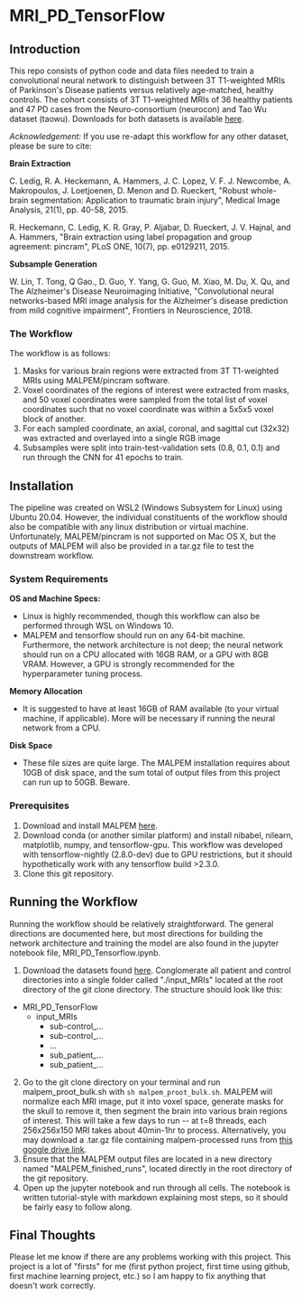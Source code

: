 # MRI_PD_TensorFlow

## Introduction
This repo consists of python code and data files needed to train a convolutional neural network to distinguish between 3T T1-weighted MRIs of Parkinson's Disease patients versus relatively age-matched, healthy controls. The cohort consists of 3T T1-weighted MRIs of 36 healthy patients and 47 PD cases from the Neuro-consortium (neurocon) and Tao Wu dataset (taowu). Downloads for both datasets is available [here](http://fcon_1000.projects.nitrc.org/indi/retro/parkinsons.html).

*Acknowledgement:* If you use re-adapt this workflow for any other dataset, please be sure to cite:

**Brain Extraction**

C. Ledig, R. A. Heckemann, A. Hammers, J. C. Lopez, V. F. J. Newcombe, A. Makropoulos, J. Loetjoenen, D. Menon and D. Rueckert, "Robust whole-brain segmentation: Application to traumatic brain injury", Medical Image Analysis, 21(1), pp. 40-58, 2015.

R. Heckemann, C. Ledig, K. R. Gray, P. Aljabar, D. Rueckert, J. V. Hajnal, and A. Hammers, "Brain extraction using label propagation and group agreement: pincram", PLoS ONE, 10(7), pp. e0129211, 2015.

**Subsample Generation**

W. Lin, T. Tong, Q Gao., D. Guo, Y. Yang, G. Guo, M. Xiao, M. Du, X. Qu, and The Alzheimer's Disease Neuroimaging Initiative, "Convolutional neural networks-based MRI image analysis for the Alzheimer's disease prediction from mild cognitive impairment", Frontiers in Neuroscience, 2018.

### The Workflow
The workflow is as follows:
1. Masks for various brain regions were extracted from 3T T1-weighted MRIs using MALPEM/pincram software.
2. Voxel coordinates of the regions of interest were extracted from masks, and 50 voxel coordinates were sampled from the total list of voxel coordinates such that no voxel coordinate was within a 5x5x5 voxel block of another.
3. For each sampled coordinate, an axial, coronal, and sagittal cut (32x32) was extracted and overlayed into a single RGB image
4. Subsamples were split into train-test-validation sets (0.8, 0.1, 0.1) and run through the CNN for 41 epochs to train.

## Installation
The pipeline was created on WSL2 (Windows Subsystem for Linux) using Ubuntu 20.04. However, the individual constituents of the workflow should also be compatible with any linux distribution or virtual machine. Unfortunately, MALPEM/pincram is not supported on Mac OS X, but the outputs of MALPEM will also be provided in a tar.gz file to test the downstream workflow.

### System Requirements
**OS and Machine Specs:**
- Linux is highly recommended, though this workflow can also be performed through WSL on Windows 10.
- MALPEM and tensorflow should run on any 64-bit machine. Furthermore, the network architecture is not deep; the neural network should run on a CPU allocated with 16GB RAM, or a GPU with 8GB VRAM. However, a GPU is strongly recommended for the hyperparameter tuning process.

**Memory Allocation**
- It is suggested to have at least 16GB of RAM available (to your virtual machine, if applicable). More will be necessary if running the neural network from a CPU.

**Disk Space**
- These file sizes are quite large. The MALPEM installation requires about 10GB of disk space, and the sum total of output files from this project can run up to 50GB. Beware.

### Prerequisites
1. Download and install MALPEM [here](https://github.com/ledigchr/MALPEM). 
2. Download conda (or another similar platform) and install nibabel, nilearn, matplotlib, numpy, and tensorflow-gpu. This workflow was developed with tensorflow-nightly (2.8.0-dev) due to GPU restrictions, but it should hypothetically work with any tensorflow build >2.3.0.
3. Clone this git repository.

## Running the Workflow
Running the workflow should be relatively straightforward. The general directions are documented here, but most directions for building the network architecture and training the model are also found in the jupyter notebook file, MRI_PD_Tensorflow.ipynb.

1. Download the datasets found [here](http://fcon_1000.projects.nitrc.org/indi/retro/parkinsons.html). Conglomerate all patient and control directories into a single folder called "./input_MRIs" located at the root directory of the git clone directory. The structure should look like this:
  - MRI_PD_TensorFlow
    - input_MRIs
      - sub-control_...
      - sub-control_...
      - ...
      - sub_patient_...
      - sub_patient_...
2. Go to the git clone directory on your terminal and run malpem_proot_bulk.sh with ```sh malpem_proot_bulk.sh```. MALPEM will normalize each MRI image, put it into voxel space, generate masks for the skull to remove it, then segment the brain into various brain regions of interest. This will take a few days to run -- at t=8 threads, each 256x256x150 MRI takes about 40min-1hr to process. Alternatively, you may download a .tar.gz file containing malpem-processed runs from [this google drive link](https://drive.google.com/file/d/113bV5feF6EZb4VoO-o0Ayty0NaVJzM--/view?usp=sharing).
3. Ensure that the MALPEM output files are located in a new directory named "MALPEM_finished_runs", located directly in the root directory of the git repository.
4. Open up the jupyter notebook and run through all cells. The notebook is written tutorial-style with markdown explaining most steps, so it should be fairly easy to follow along.

## Final Thoughts

Please let me know if there are any problems working with this project. This project is a lot of "firsts" for me (first python project, first time using github, first machine learning project, etc.) so I am happy to fix anything that doesn't work correctly.
